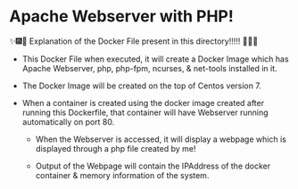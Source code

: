 # Apache Webserver with PHP!

:sparkles::fireworks::tada: Explanation of the Docker File present in this directory!!!!! :tada::fireworks::sparkles:

* This Docker File when executed, it will create a Docker Image which has Apache Webserver, php, php-fpm, ncurses, & net-tools installed in it.

* The Docker Image will be created on the top of Centos version 7.

* When a container is created using the docker image created after running this Dockerfile, that container will have Webserver running automatically on port 80.

  * When the Webserver is accessed, it will display a webpage which is displayed through a php file created by me!

  * Output of the Webpage will contain the IPAddress of the docker container & memory information of the system. 
